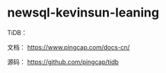 # newsql-kevinsun-leaning


TiDB：

文档：
https://www.pingcap.com/docs-cn/

源码：
https://github.com/pingcap/tidb
